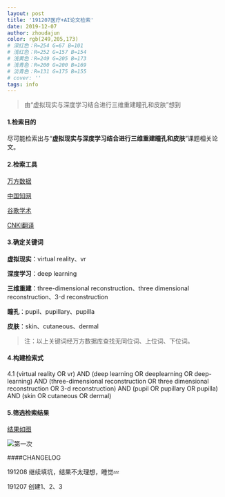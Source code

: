 ```yaml
---
layout: post
title: '191207医疗+AI论文检索'
date: 2019-12-07
author: zhoudajun
color: rgb(249,205,173)
# 深红色：R=254 G=67 B=101
# 浅红色：R=252 G=157 B=154
# 浅黄色：R=249 G=205 B=173
# 浅青色：R=200 G=200 B=169
# 淡青色：R=131 G=175 B=155
# cover: ''
tags: info
---
```




> 由“虚拟现实与深度学习结合进行三维重建瞳孔和皮肤”想到



#### 1.检索目的

尽可能检索出与“**虚拟现实与深度学习结合进行三维重建瞳孔和皮肤**”课题相关论文。

#### 2.检索工具

[万方数据](http://www.wanfangdata.com.cn/index.html?index=true) 

[中国知网](http://kns.cnki.net/kns/brief/Default_Result.aspx) 

[谷歌学术](https://scholar.google.com.hk/schhp?hl=en&as_sdt=0)

[CNKI翻译](http://dict.cnki.net/)

#### 3.确定关键词

**虚拟现实**：virtual reality、vr

**深度学习**：deep learning

**三维重建**：three-dimensional reconstruction、three dimensional reconstruction、3-d reconstruction

**瞳孔**：pupil、pupillary、pupilla

**皮肤**：skin、cutaneous、dermal

> 注：以上关键词经万方数据库查找无同位词、上位词、下位词。

#### 4.构建检索式

4.1 (virtual reality OR vr) AND (deep learning OR deeplearning OR deep-learning) AND (three-dimensional reconstruction OR three dimensional reconstruction OR 3-d reconstruction) AND (pupil OR pupillary OR pupilla) AND (skin OR cutaneous OR dermal)



#### 5.筛选检索结果

[结果如图](https://scholar.google.com.hk/scholar?hl=zh-CN&as_sdt=0%2C5&q=%28virtual+reality+OR+vr%29+AND+%28deep+learning+OR+deeplearning+OR+deep-learning%29+AND+%28three-dimensional+reconstruction+OR+three+dimensional+reconstruction+OR+3-d+reconstruction%29+AND+%28pupil+OR+pupillary+OR+pupilla%29+AND+%28skin+OR+cutaneous+OR+dermal%29&btnG=)

![第一次](https://tva1.sinaimg.cn/large/006tNbRwgy1g9pqimxucgj31fk0u013v.jpg)



####CHANGELOG

191208 继续填坑，结果不太理想，睡觉💤

191207 创建1、2、3